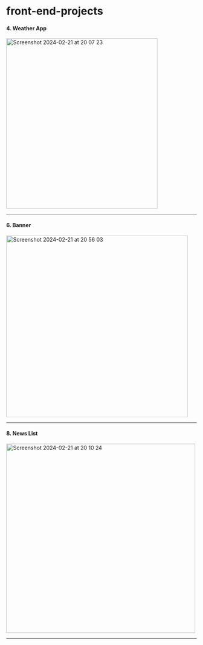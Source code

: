 # front-end-projects

<h4>4. Weather App</h4>
<img width="400" height="450" alt="Screenshot 2024-02-21 at 20 07 23" src="https://github.com/abbyyvan/front-end-projects/assets/47904921/2b56c3b0-1248-4eb8-a437-8f082ea478b1">
<hr>

<h4>6. Banner</h4>
<img width="480" alt="Screenshot 2024-02-21 at 20 56 03" src="https://github.com/abbyyvan/front-end-projects/assets/47904921/c16d011b-1c7c-47a3-99f3-653236b565de">
<hr>

<h4>8. News List</h4>
<img width="500" alt="Screenshot 2024-02-21 at 20 10 24" src="https://github.com/abbyyvan/front-end-projects/assets/47904921/866e746c-cb4a-471a-8105-c09cde2b1e24">
<hr>

